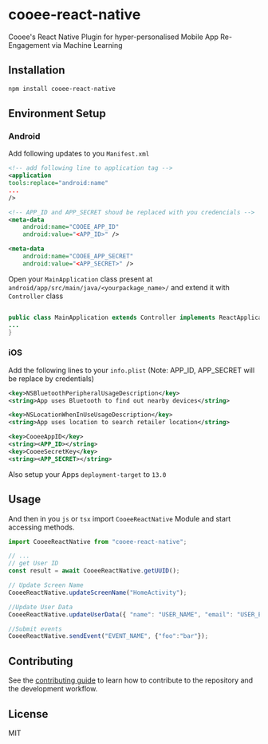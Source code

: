# cooee-react-native

Cooee's React Native Plugin for hyper-personalised Mobile App Re-Engagement via Machine Learning

## Installation

```sh
npm install cooee-react-native
```

## Environment Setup
### Android
Add following updates to you `Manifest.xml`

```xml
<!-- add following line to application tag -->
<application 
tools:replace="android:name"
...
/>

<!-- APP_ID and APP_SECRET shoud be replaced with you credencials -->
<meta-data
    android:name="COOEE_APP_ID"
    android:value="<APP_ID>" />

<meta-data
    android:name="COOEE_APP_SECRET"
    android:value="<APP_SECRET>" />
```
Open your `MainApplication` class present at `android/app/src/main/java/<yourpackage_name>/` and extend it with `Controller` class

```java

public class MainApplication extends Controller implements ReactApplication {
...
}
```

### iOS
Add the following lines to your `info.plist` (Note: APP_ID, APP_SECRET will be replace by credentials)
```xml
<key>NSBluetoothPeripheralUsageDescription</key>
<string>App uses Bluetooth to find out nearby devices</string> 

<key>NSLocationWhenInUseUsageDescription</key>
<string>App uses location to search retailer location</string>

<key>CooeeAppID</key>
<string><APP_ID></string>
<key>CooeeSecretKey</key>
<string><APP_SECRET></string>
```

Also setup your Apps `deployment-target` to `13.0`

## Usage

And then in you `js` or `tsx` import `CooeeReactNative` Module and start accessing methods.
```js
import CooeeReactNative from "cooee-react-native";

// ...
// get User ID
const result = await CooeeReactNative.getUUID();

// Update Screen Name
CooeeReactNative.updateScreenName("HomeActivity");

//Update User Data
CooeeReactNative.updateUserData({ "name": "USER_NAME", "email": "USER_EMAIL", "mobile": "USER_MOBILE_NO" });

//Submit events
CooeeReactNative.sendEvent("EVENT_NAME", {"foo":"bar"});
```

## Contributing

See the [contributing guide](CONTRIBUTING.md) to learn how to contribute to the repository and the development workflow.

## License

MIT
